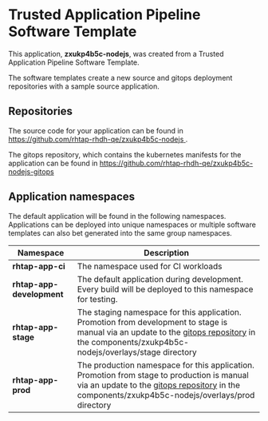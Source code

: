 # Trusted Application Pipeline Software Template

This application, **zxukp4b5c-nodejs**, was created from a Trusted Application Pipeline Software Template.

The software templates create a new source and gitops deployment repositories with a sample source application. 

## Repositories

The source code for your application can be found in [https://github.com/rhtap-rhdh-qe/zxukp4b5c-nodejs ](https://github.com/rhtap-rhdh-qe/zxukp4b5c-nodejs ).
 
The gitops repository, which contains the kubernetes manifests for the application can be found in 
[https://github.com/rhtap-rhdh-qe/zxukp4b5c-nodejs-gitops ](https://github.com/rhtap-rhdh-qe/zxukp4b5c-nodejs-gitops ) 

## Application namespaces 

The default application will be found in the following namespaces. Applications can be deployed into unique namespaces or multiple software templates can also bet generated into the same group namespaces.  

|  Namespace   |  Description   |  
| -------- | -------- |
| **rhtap-app-ci** | The namespace used for CI workloads |
| **rhtap-app-development** | The default application during development. Every build will be deployed to this namespace for testing. |
| **rhtap-app-stage** | The staging namespace for this application. Promotion from development to stage is manual via an update to the [gitops repository](https://github.com/rhtap-rhdh-qe/zxukp4b5c-nodejs-gitops ) in the components/zxukp4b5c-nodejs/overlays/stage directory |
| **rhtap-app-prod** | The production namespace for this application. Promotion from stage to production is manual via an update to the [gitops repository](https://github.com/rhtap-rhdh-qe/zxukp4b5c-nodejs-gitops ) in the components/zxukp4b5c-nodejs/overlays/prod directory |